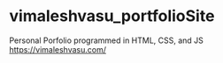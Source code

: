 # vimaleshvasu_portfolioSite
Personal Porfolio programmed in HTML, CSS, and JS
https://vimaleshvasu.com/
